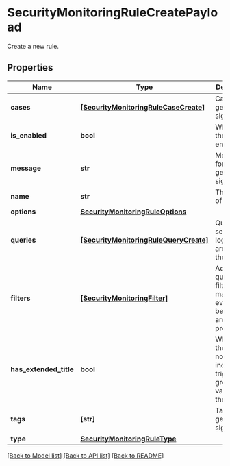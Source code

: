 # SecurityMonitoringRuleCreatePayload

Create a new rule.

## Properties
Name | Type | Description | Notes
------------ | ------------- | ------------- | -------------
**cases** | [**[SecurityMonitoringRuleCaseCreate]**](SecurityMonitoringRuleCaseCreate.md) | Cases for generating signals. | 
**is_enabled** | **bool** | Whether the rule is enabled. | 
**message** | **str** | Message for generated signals. | 
**name** | **str** | The name of the rule. | 
**options** | [**SecurityMonitoringRuleOptions**](SecurityMonitoringRuleOptions.md) |  | 
**queries** | [**[SecurityMonitoringRuleQueryCreate]**](SecurityMonitoringRuleQueryCreate.md) | Queries for selecting logs which are part of the rule. | 
**filters** | [**[SecurityMonitoringFilter]**](SecurityMonitoringFilter.md) | Additional queries to filter matched events before they are processed. | [optional] 
**has_extended_title** | **bool** | Whether the notifications include the triggering group-by values in their title. | [optional] 
**tags** | **[str]** | Tags for generated signals. | [optional] 
**type** | [**SecurityMonitoringRuleType**](SecurityMonitoringRuleType.md) |  | [optional] 

[[Back to Model list]](README.md#documentation-for-models) [[Back to API list]](README.md#documentation-for-api-endpoints) [[Back to README]](README.md)


